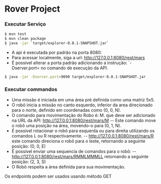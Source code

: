 # Rover Project
### Executar Serviço
```sh
$ mvn test
$ mvn clean package
$ java -jar `target/explorer-0.0.1-SNAPSHOT.jar`
```
- A api é executada por padrão na porta 8080:
- Para acessar localmente, siga a url: http://127.0.0.1:8080/rest/mars
- É possível alterar a porta padrão adicionando a instrução: `-Dserver.port=<PORT> no comando de execução da API.
```sh
$ java -jar -Dserver.port=9090 target/explorer-0.0.1-SNAPSHOT.jar
```
### Executar commandos
- Uma missão é iniciada em uma área pré definida como uma matriz 5x5.
- O robô inicia a missão no canto esquerdo, inferior da area direcionado para o norte, definido em coordenadas como (0, 0, N).
- O comando para movimentação do Robo é: M. que deve ser adicionado na URL da API: http://127.0.0.1:8080/rest/mars/M
-- Este comando move o robô uma posição na área, movendo-o para  (0, 1, N).
- É possível rotacionar o robô para esquerda ou para direita utilizando os comandos L ou R respectivamente.
-- http://127.0.0.1:8080/rest/mars/R este comando direciona o robô para o leste, retornando a seguinte posição: (0, 0, E)
- É possível enviar uma sequencia de comandos para o robô:
-- http://127.0.0.1:8080/rest/mars/RMMLMMMLL retornando a seguinte posição: (2, 3, S)
- O Robô respeita a área definida para sua movimentação.

Os endpoints podem ser usados usando método GET
